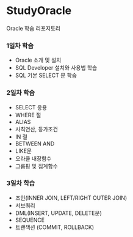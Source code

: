 # StudyOracle
Oracle 학습 리포지토리

### 1일차 학습
- Oracle 소개 및 설치
- SQL Developer 설치와 사용법 학습
- SQL 기본 SELECT 문 학습

### 2일차 학습
- SELECT 응용
- WHERE 절
- ALIAS
- 사칙연산, 등가조건
- IN 절
- BETWEEN AND
- LIKE문
- 오라클 내장함수
- 그룹핑 및 집계함수

### 3일차 학습
- 조인(INNER JOIN, LEFT/RIGHT OUTER JOIN)
- 서브쿼리
- DML(INSERT, UPDATE, DELETE문)
- SEQUENCE
- 트랜잭션 (COMMIT, ROLLBACK)
